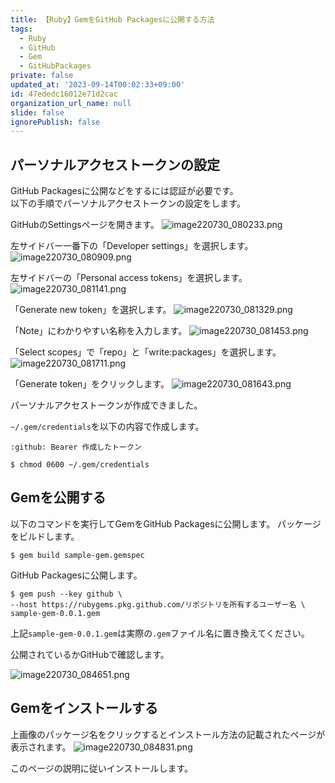 ```yaml
---
title: 【Ruby】GemをGitHub Packagesに公開する方法
tags:
  - Ruby
  - GitHub
  - Gem
  - GitHubPackages
private: false
updated_at: '2023-09-14T00:02:33+09:00'
id: 47ededc16012e71d2cac
organization_url_name: null
slide: false
ignorePublish: false
---
```

## パーソナルアクセストークンの設定
GitHub Packagesに公開などをするには認証が必要です。  
以下の手順でパーソナルアクセストークンの設定をします。  

GitHubのSettingsページを開きます。
![image220730_080233.png](https://qiita-image-store.s3.ap-northeast-1.amazonaws.com/0/2342443/14c246e6-70d9-7fd7-3d05-0155e24eeb20.png)

左サイドバー一番下の「Developer settings」を選択します。
![image220730_080909.png](https://qiita-image-store.s3.ap-northeast-1.amazonaws.com/0/2342443/4e5c8cff-a85e-98b6-c83b-d5e379ba535f.png)

左サイドバーの「Personal access tokens」を選択します。
![image220730_081141.png](https://qiita-image-store.s3.ap-northeast-1.amazonaws.com/0/2342443/066fa4c1-de28-efb4-857c-e306db42bc4d.png)


「Generate new token」を選択します。
![image220730_081329.png](https://qiita-image-store.s3.ap-northeast-1.amazonaws.com/0/2342443/a2978e2c-1fd3-5caa-381a-98748e3f5f3a.png)


「Note」にわかりやすい名称を入力します。
![image220730_081453.png](https://qiita-image-store.s3.ap-northeast-1.amazonaws.com/0/2342443/19690a42-56b8-d8e6-f337-c9f4a96dad66.png)


「Select scopes」で「repo」と「write:packages」を選択します。
![image220730_081711.png](https://qiita-image-store.s3.ap-northeast-1.amazonaws.com/0/2342443/ac65a36e-a0f2-f8bd-407d-b3a66e24f1bb.png)

「Generate token」をクリックします。
![image220730_081643.png](https://qiita-image-store.s3.ap-northeast-1.amazonaws.com/0/2342443/0ac81b28-5b93-9499-bbb2-96ce63a8f99f.png)

パーソナルアクセストークンが作成できました。

`~/.gem/credentials`を以下の内容で作成します。
```~/.gem/credentials
:github: Bearer 作成したトークン
```
```:ターミナル
$ chmod 0600 ~/.gem/credentials
```

## Gemを公開する
以下のコマンドを実行してGemをGitHub Packagesに公開します。
パッケージをビルドします。
```:ターミナル
$ gem build sample-gem.gemspec
```

GitHub Packagesに公開します。
```:ターミナル
$ gem push --key github \
--host https://rubygems.pkg.github.com/リポジトリを所有するユーザー名 \
sample-gem-0.0.1.gem
```
上記`sample-gem-0.0.1.gem`は実際の`.gem`ファイル名に置き換えてください。

公開されているかGitHubで確認します。

![image220730_084651.png](https://qiita-image-store.s3.ap-northeast-1.amazonaws.com/0/2342443/92f134f7-c7bd-e444-03f3-25fbb59cfb26.png)


## Gemをインストールする
上画像のパッケージ名をクリックするとインストール方法の記載されたページが表示されます。
![image220730_084831.png](https://qiita-image-store.s3.ap-northeast-1.amazonaws.com/0/2342443/d517264d-4b39-c26c-99ba-6dc0712e4508.png)


このページの説明に従いインストールします。
